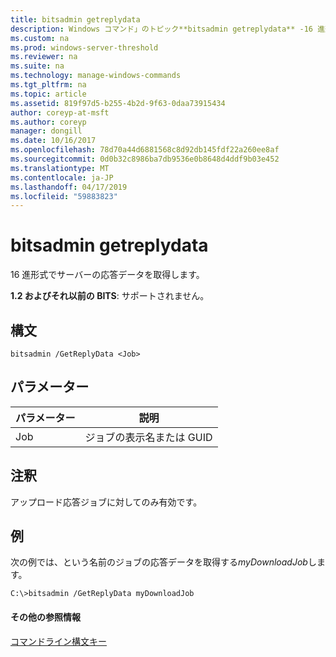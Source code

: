 ```yaml
---
title: bitsadmin getreplydata
description: Windows コマンド」のトピック**bitsadmin getreplydata** -16 進形式で、サーバーの応答データを取得します。
ms.custom: na
ms.prod: windows-server-threshold
ms.reviewer: na
ms.suite: na
ms.technology: manage-windows-commands
ms.tgt_pltfrm: na
ms.topic: article
ms.assetid: 819f97d5-b255-4b2d-9f63-0daa73915434
author: coreyp-at-msft
ms.author: coreyp
manager: dongill
ms.date: 10/16/2017
ms.openlocfilehash: 78d70a44d6881568c8d92db145fdf22a260ee8af
ms.sourcegitcommit: 0d0b32c8986ba7db9536e0b8648d4ddf9b03e452
ms.translationtype: MT
ms.contentlocale: ja-JP
ms.lasthandoff: 04/17/2019
ms.locfileid: "59883823"
---
```

# <a name="bitsadmin-getreplydata"></a>bitsadmin getreplydata

16 進形式でサーバーの応答データを取得します。

**1.2 およびそれ以前の BITS**: サポートされません。

## <a name="syntax"></a>構文

```
bitsadmin /GetReplyData <Job>
```

## <a name="parameters"></a>パラメーター

|パラメーター|説明|
|---------|-----------|
|Job|ジョブの表示名または GUID|

## <a name="remarks"></a>注釈

アップロード応答ジョブに対してのみ有効です。

## <a name="BKMK_examples"></a>例

次の例では、という名前のジョブの応答データを取得する*myDownloadJob*します。
```
C:\>bitsadmin /GetReplyData myDownloadJob
```

#### <a name="additional-references"></a>その他の参照情報

[コマンドライン構文キー](command-line-syntax-key.md)